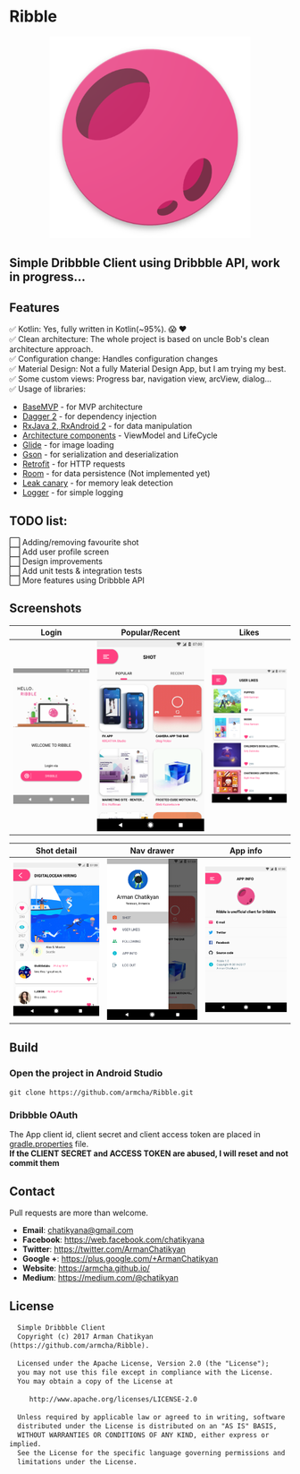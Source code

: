 # Ribble

<p align="center">
    <a href="art/launcher.png">
        <img src="art/launcher.png" width="360" height="360"/>
    </a>
</p>

## Simple Dribbble Client using Dribbble API, work in progress...

## Features
:white_check_mark:  Kotlin: Yes, fully written in Kotlin(~95%). :scream: :heart: <br/>
:white_check_mark:  Clean architecture: The whole project is based on uncle Bob's clean architecture approach. <br/>
:white_check_mark:  Configuration change: Handles configuration changes <br/>
:white_check_mark:  Material Design: Not a fully Material Design App, but I am trying my best. <br/>
:white_check_mark:  Some custom views: Progress bar, navigation view, arcView, dialog...<br/>
:white_check_mark:  Usage of libraries:<br/>
   * [BaseMVP](https://github.com/armcha/MVP-Architecture-Components) - for MVP architecture<br/>
   * [Dagger 2](https://github.com/google/dagger) - for dependency injection<br/>
   * [RxJava 2, RxAndroid 2](https://github.com/ReactiveX/RxJava) - for data manipulation<br/>
   * [Architecture components](https://developer.android.com/topic/libraries/architecture/index.html) - ViewModel and LifeCycle<br/>
   * [Glide](https://github.com/bumptech/glide) - for image loading<br/>
   * [Gson](https://github.com/google/gson) - for serialization and deserialization<br/>
   * [Retrofit](https://github.com/square/retrofit) - for HTTP requests<br/>
   * [Room](https://developer.android.com/topic/libraries/architecture/room.html) - for data persistence (Not implemented yet)<br/>
   * [Leak canary](https://github.com/square/leakcanary) - for memory leak detection<br/>
   * [Logger](https://github.com/armcha/logger) - for simple logging<br/>
    
## TODO list:
:white_large_square: Adding/removing favourite shot <br/>
:white_large_square: Add user profile screen <br/>
:white_large_square: Design improvements <br/>
:white_large_square: Add unit tests & integration tests <br/> 
:white_large_square: More features using Dribbble API <br/>

## Screenshots

| Login     | Popular/Recent     | Likes     |
| :-------------: | :-------------: | :-------------: |
| ![Login](art/log_in.png) | ![Popular/Recent](art/shots.png) | ![Likes](art/likes.png) |

| Shot detail     | Nav drawer     | App info     | 
| :-------------: | :-------------: | :-------------: |
| ![Shot detail](art/detail.png) | ![Nav drawer](art/nav_drawer.png) | ![App info](art/app_info.png) | 
    
## Build
### Open the project in Android Studio
```
git clone https://github.com/armcha/Ribble.git
```

### Dribbble OAuth
The App client id, client secret and client access token are placed in [gradle.properties](https://github.com/armcha/Ribble/blob/master/gradle.properties) file.<br/>
 **If the CLIENT SECRET and ACCESS TOKEN are abused, I will reset and not commit them**
 
 
## Contact

Pull requests are more than welcome.

- **Email**: chatikyana@gmail.com
- **Facebook**: https://web.facebook.com/chatikyana
- **Twitter**: https://twitter.com/ArmanChatikyan
- **Google +**: https://plus.google.com/+ArmanChatikyan
- **Website**: https://armcha.github.io/
- **Medium**: https://medium.com/@chatikyan

License
--------


      Simple Dribbble Client
      Copyright (c) 2017 Arman Chatikyan (https://github.com/armcha/Ribble).

      Licensed under the Apache License, Version 2.0 (the "License");
      you may not use this file except in compliance with the License.
      You may obtain a copy of the License at

         http://www.apache.org/licenses/LICENSE-2.0

      Unless required by applicable law or agreed to in writing, software
      distributed under the License is distributed on an "AS IS" BASIS,
      WITHOUT WARRANTIES OR CONDITIONS OF ANY KIND, either express or implied.
      See the License for the specific language governing permissions and
      limitations under the License.
    

